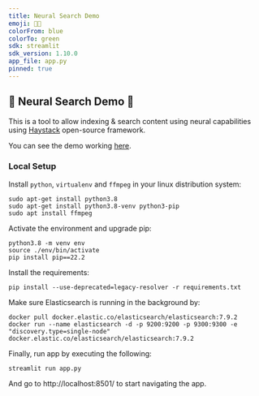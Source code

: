 ```yaml
---
title: Neural Search Demo
emoji: 🧠🔎
colorFrom: blue
colorTo: green
sdk: streamlit
sdk_version: 1.10.0
app_file: app.py
pinned: true
---
```


## 🧠 Neural Search Demo 🔎

This is a tool to allow indexing & search content using neural capabilities using [Haystack](https://haystack.deepset.ai/overview/intro) open-source framework.

You can see the demo working [here](https://huggingface.co/spaces/ugaray96/neural-search).

### Local Setup

Install `python`, `virtualenv` and `ffmpeg` in your linux distribution system:

```shell
sudo apt-get install python3.8
sudo apt-get install python3.8-venv python3-pip
sudo apt install ffmpeg
```

Activate the environment and upgrade pip:

```shell
python3.8 -m venv env
source ./env/bin/activate
pip install pip==22.2
```

Install the requirements:

```shell
pip install --use-deprecated=legacy-resolver -r requirements.txt
```

Make sure Elasticsearch is running in the background by:

```shell
docker pull docker.elastic.co/elasticsearch/elasticsearch:7.9.2
docker run --name elasticsearch -d -p 9200:9200 -p 9300:9300 -e "discovery.type=single-node" docker.elastic.co/elasticsearch/elasticsearch:7.9.2
```

Finally, run app by executing the following:

```shell
streamlit run app.py
```

And go to http://localhost:8501/ to start navigating the app.